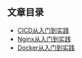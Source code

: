## 文章目录

- [CICD从入门到实践](./CICD从入门到实践)
- [Nginx从入门到实践](./Nginx从入门到实践)
- [Docker从入门到实践](./Docker从入门到实践)
